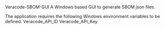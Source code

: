 Veracode-SBOM-GUI
A Windows based GUI to generate SBOM json files.

The application requires the following Windows environment variables to be defined.
Veracode_API_ID
Veracode_API_Key
